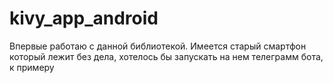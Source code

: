 # kivy_app_android
Впервые работаю с данной библиотекой. Имеется старый смартфон который лежит без дела, хотелось бы запускать на нем телеграмм бота, к примеру
